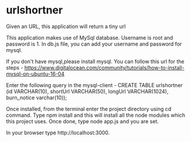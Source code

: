 # urlshortner
Given an URL, this application will return a tiny url

This application makes use of MySql database. Username is root and password is 1.
In db.js file, you can add your username and password for mysql.

If you don't have mysql,please install mysql. 
You can follow this url for the steps - https://www.digitalocean.com/community/tutorials/how-to-install-mysql-on-ubuntu-16-04

Enter the following query in the mysql-client -
CREATE TABLE urlshortner (id VARCHAR(10), shortUrl VARCHAR(50), longUrl VARCHAR(1024), burn_notice varchar(10));


Once installed, from the terminal enter the project directory using cd command.
Type npm install and this will install all the node modules which this project uses.
Once done, type node app.js and you are set. 

In your browser type http://localhost:3000.

